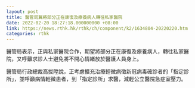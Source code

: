 ```yaml
---
layout: post
title: 醫管局冀將部分正在康復及療養病人轉往私家醫院
date: 2022-02-20 18:27:18.000000000 +08:00
link: https://news.rthk.hk/rthk/ch/component/k2/1634804-20220220.htm
categories: rthk
---
```


醫管局表示，正與私家醫院合作，期望將部分正在康復及療養病人，轉往私家醫院，又呼籲求診人士避免將不開心情緒放於醫護人員身上。

醫管局行政總裁高拔陞說，正考慮擴充治療輕微病徵新冠病毒確診者的「指定診所」，並呼籲病情輕微患者，到「指定診所」求醫，減輕公立醫院急症室壓力。
